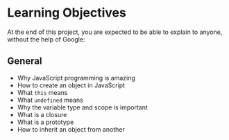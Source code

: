 # Learning Objectives
At the end of this project, you are expected to be able to explain to anyone, without the help of Google:
## General

* Why JavaScript programming is amazing
* How to create an object in JavaScript
* What `this` means
* What `undefined` means
* Why the variable type and scope is important
* What is a closure
* What is a prototype
* How to inherit an object from another
